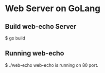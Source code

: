 # Web Server on GoLang

## Build web-echo Server

  $ go build

## Running web-echo

  $ ./web-echo 
  web-echo is running on 80 port.


